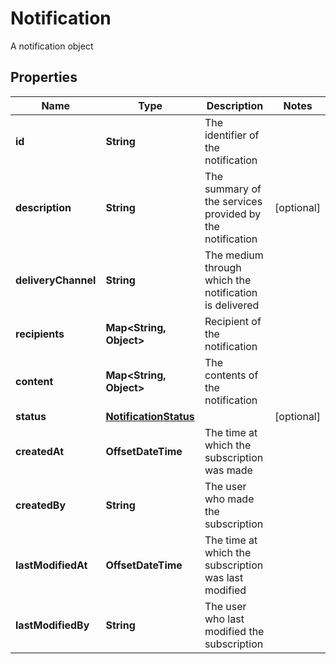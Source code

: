 

# Notification

A notification object

## Properties

Name | Type | Description | Notes
------------ | ------------- | ------------- | -------------
**id** | **String** | The identifier of the notification | 
**description** | **String** | The summary of the services provided by the notification |  [optional]
**deliveryChannel** | **String** | The medium through which the notification is delivered | 
**recipients** | **Map&lt;String, Object&gt;** | Recipient of the notification | 
**content** | **Map&lt;String, Object&gt;** | The contents of the notification | 
**status** | [**NotificationStatus**](NotificationStatus.md) |  |  [optional]
**createdAt** | **OffsetDateTime** | The time at which the subscription was made | 
**createdBy** | **String** | The user who made the subscription | 
**lastModifiedAt** | **OffsetDateTime** | The time at which the subscription was last modified | 
**lastModifiedBy** | **String** | The user who last modified the subscription | 



